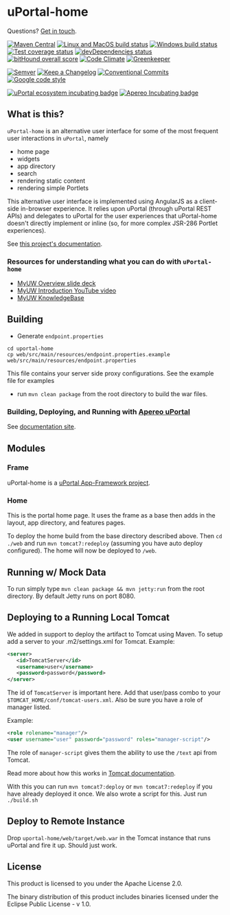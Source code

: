 # uPortal-home

Questions? [Get in touch][uportal-user@].

<!-- current project status -->
[![Maven Central](https://maven-badges.herokuapp.com/maven-central/org.apereo.uportal/uportal-home/badge.svg)](https://maven-badges.herokuapp.com/maven-central/org.apereo.uportal/uportal-home)
[![Linux and MacOS build status](https://travis-ci.org/uPortal-Project/uportal-home.svg)](https://travis-ci.org/uPortal-Project/uportal-home)
[![Windows build status](https://ci.appveyor.com/api/projects/status/80kfnn3469oybst2/branch/master?svg=true)](https://ci.appveyor.com/project/ChristianMurphy/uportal-home/branch/master)
[![Test coverage status](https://coveralls.io/repos/uPortal-Project/uportal-home/badge.svg?branch=master&service=github)](https://coveralls.io/github/uPortal-Project/uportal-home?branch=master)
[![devDependencies status](https://david-dm.org/uPortal-Project/uportal-home/dev-status.svg)](https://david-dm.org/uPortal-Project/uportal-home?type=dev)
[![bitHound overall score](https://www.bithound.io/github/uPortal-Project/uportal-home/badges/score.svg)](https://www.bithound.io/github/uPortal-Project/uportal-home)
[![Code Climate](https://codeclimate.com/github/uPortal-Project/uportal-home/badges/gpa.svg)](https://codeclimate.com/github/uPortal-Project/uportal-home)
[![Greenkeeper](https://badges.greenkeeper.io/uPortal-Project/uportal-home.svg)](https://greenkeeper.io/)

<!-- standards used in project -->
[![Semver](http://img.shields.io/SemVer/2.0.0.png)](http://semver.org/spec/v2.0.0.html)
[![Keep a Changelog](https://img.shields.io/badge/Keep%20a%20Changelog-1.0.0-brightgreen.svg)](http://keepachangelog.com/en/1.0.0/)
[![Conventional Commits](https://img.shields.io/badge/Conventional%20Commits-1.0.0-yellow.svg)](https://conventionalcommits.org)
[![Google code style](https://img.shields.io/badge/code_style-Google-green.svg?style=flat)](https://google.github.io/styleguide/)

<!-- incubation status -->
[![uPortal ecosystem incubating badge](https://img.shields.io/badge/uPortal%20ecosystem-incubating-blue.svg)](http://uportal-project.github.io/uportal-home/apereo-incubation.html)
[![Apereo Incubating badge](https://img.shields.io/badge/apereo-incubating-blue.svg?logo=data%3Aimage%2Fpng%3Bbase64%2CiVBORw0KGgoAAAANSUhEUgAAAA4AAAAOCAYAAAAfSC3RAAAABmJLR0QA%2FwD%2FAP%2BgvaeTAAAACXBIWXMAAAsTAAALEwEAmpwYAAAAB3RJTUUH4QUTEi0ybN9p9wAAAiVJREFUKM9lkstLlGEUxn%2Fv%2B31joou0GTFKyswkKrrYdaEQ4cZAy4VQUS2iqH%2BrdUSNYmK0EM3IkjaChnmZKR0dHS0vpN%2FMe97TIqfMDpzN4XkeDg8%2Fw45R1XNAu%2Fe%2BGTgAqLX2KzAQRVGytLR0jN2jqo9FZFRVvfded66KehH5oKr3dpueiMiK915FRBeXcjo9k9K5zLz%2B3Nz8EyAqX51zdwGMqp738NSonlxf36Cn7zX9b4eYX8gSBAE1Bw9wpLaW%2BL5KWluukYjH31tr71vv%2FU0LJ5xzdL3q5dmLJK7gON5wjEQizsTkFMmeXkbHxtHfD14WkbYQaFZVMzk1zfDHERrPnqGz4wZ1tYfJ5%2FPMLOYYW16ltrqKRDyOMcYATXa7PRayixSc4%2FKFRhrqjxKGIWVlZVQkqpg1pYyvR%2BTFF2s5FFprVVXBAAqq%2F7a9uPKd1NomeTX4HXfrvZ8D2F9dTSwWMjwywueJLxQKBdLfZunue0Mqt8qPyMHf0HRorR0ArtbX1Zkrly7yPNnN1EyafZUVZLJZxjNLlHc%2BIlOxly0RyktC770fDIGX3vuOMAxOt19vJQxD%2BgeHmE6liMVKuNPawlZ9DWu2hG8bW1Tuib0LgqCrCMBDEckWAVjKLetMOq2ZhQV1zulGVFAnohv5wrSq3tpNzwMR%2BSQi%2FyEnIl5Ehpxzt4t6s9McRdGpIChpM8Y3ATXbkKdEZDAIgqQxZrKo%2FQUk5F9Xr20TrQAAAABJRU5ErkJggg%3D%3D)](https://www.apereo.org/content/projects-currently-incubation)

## What is this?

`uPortal-home` is an alternative user interface for some of the most frequent
user interactions in `uPortal`, namely

+ home page
+ widgets
+ app directory
+ search
+ rendering static content
+ rendering simple Portlets

This alternative user interface is implemented using AngularJS as a client-side
in-browser experience. It relies upon uPortal (through uPortal REST APIs) and
delegates to uPortal for the user experiences that uPortal-home doesn't directly
implement or inline (so, for more complex JSR-286 Portlet experiences).

See [this project's documentation][GitHub Pages site].

### Resources for understanding what you can do with `uPortal-home`

+ [MyUW Overview slide deck][]
+ [MyUW Introduction YouTube video](https://www.youtube.com/watch?v=4kM9pPnH_hA)
+ [MyUW KnowledgeBase](https://kb.wisc.edu/myuw/)

## Building

+ Generate `endpoint.properties`

```shell
cd uportal-home
cp web/src/main/resources/endpoint.properties.example web/src/main/resources/endpoint.properties
```

This file contains your server side proxy configurations. See the example file
for examples

+ run `mvn clean package` from the root directory to build the war files.

### Building, Deploying, and Running with [Apereo uPortal](https://github.com/Jasig/uPortal)

See [documentation site][GitHub Pages site].

## Modules

### Frame

uPortal-home is a [uPortal App-Framework project](https://github.com/uPortal-Project/uportal-app-framework).

### Home

This is the portal home page. It uses the frame as a base then adds in the
layout, app directory, and features pages.

To deploy the home build from the base directory described above. Then
`cd ./web` and run `mvn tomcat7:redeploy` (assuming you have auto deploy
configured).  The home will now be deployed to `/web`.

## Running w/ Mock Data

To run simply type `mvn clean package && mvn jetty:run` from the root directory.
By default Jetty runs on port 8080.

## Deploying to a Running Local Tomcat

We added in support to deploy the artifact to Tomcat using Maven. To setup add a
server to your .m2/settings.xml for Tomcat. Example:

```xml
<server>
   <id>TomcatServer</id>
   <username>user</username>
   <password>password</password>
</server>

```

The id of `TomcatServer` is important here. Add that user/pass combo to your `$TOMCAT_HOME/conf/tomcat-users.xml`. Also be sure you have a role of manager
listed.

Example:

```xml
<role rolename="manager"/>
<user username="user" password="password" roles="manager-script"/>

```

The role of `manager-script` gives them the ability to use the `/text` api from
Tomcat.

Read more about how this works in
[Tomcat documentation][Tomcat docs re Maven plugin].

With this you can run `mvn tomcat7:deploy` or `mvn tomcat7:redeploy` if you have
already deployed it once. We also wrote a script for this. Just run `./build.sh`

## Deploy to Remote Instance

Drop `uportal-home/web/target/web.war` in the Tomcat instance that runs uPortal
and fire it up. Should just work.

## License

This product is licensed to you under the Apache License 2.0.

The binary distribution of this product includes binaries licensed under the
Eclipse Public License - v 1.0.


[MyUW Overview slide deck]: http://go.wisc.edu/qwg5r1
[Tomcat docs re Maven plugin]: http://tomcat.apache.org/maven-plugin-2.0/tomcat7-maven-plugin/plugin-info.html

[GitHub Pages site]: http://uportal-project.github.io/uportal-home/
[uportal-user@]: https://groups.google.com/a/apereo.org/forum/#!forum/uportal-user
